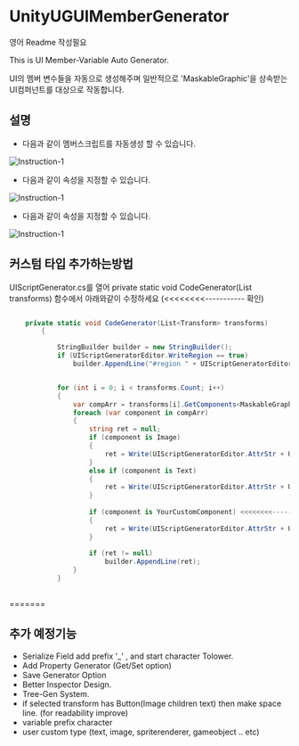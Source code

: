# UnityUGUIMemberGenerator
 영어 Readme 작성필요
 
 This is UI Member-Variable Auto Generator.
  
 UI의 멤버 변수들을 자동으로 생성해주며 일반적으로 'MaskableGraphic'을 상속받는 
 UI컴퍼넌트를 대상으로 작동합니다. 
 
 ## 설명
 
 * 다음과 같이 멤버스크립트를 자동생성 할 수 있습니다.
  
![Instruction-1](https://github.com/shlifedev/UnityUGUIMemberGenerator/blob/master/ScreenShots/inst1.gif)
* 다음과 같이 속성을 지정할 수 있습니다.
  
![Instruction-1](https://github.com/shlifedev/UnityUGUIMemberGenerator/blob/master/ScreenShots/inst2.gif)
* 다음과 같이 속성을 지정할 수 있습니다.
  
![Instruction-1](https://github.com/shlifedev/UnityUGUIMemberGenerator/blob/master/ScreenShots/inst3.gif)


 ## 커스텀 타입 추가하는방법
  UIScriptGenerator.cs를 열어 private static void CodeGenerator(List<Transform> transforms) 함수에서
  아래와같이 수정하세요 (<<<<<<<<-----------  확인)
 
``` csharp

    private static void CodeGenerator(List<Transform> transforms)
        {

            StringBuilder builder = new StringBuilder();
            if (UIScriptGeneratorEditor.WriteRegion == true)
                builder.AppendLine("#region " + UIScriptGeneratorEditor.Region + "\n");


            for (int i = 0; i < transforms.Count; i++)
            {
                var compArr = transforms[i].GetComponents<MaskableGraphic>();  <<<<<<<<----------- Add Your Custom Component.
                foreach (var component in compArr)
                {
                    string ret = null;
                    if (component is Image)
                    {
                        ret = Write(UIScriptGeneratorEditor.AttrStr + UIScriptGeneratorEditor.AplStr, component.GetType().Name, component.name);
                    }
                    else if (component is Text)
                    {
                        ret = Write(UIScriptGeneratorEditor.AttrStr + UIScriptGeneratorEditor.AplStr, component.GetType().Name, component.name);
                    }
                    
                    if (component is YourCustomComponent) <<<<<<<<-----------
                    {
                        ret = Write(UIScriptGeneratorEditor.AttrStr + UIScriptGeneratorEditor.AplStr, component.GetType().Name, component.name);
                    }
                    
                    if (ret != null)
                        builder.AppendLine(ret);
                }
            }
            
```
=======
 ## 추가 예정기능 
  - Serialize Field add prefix '_' , and start character Tolower.
  - Add Property Generator (Get/Set option)
  - Save Generator Option
  - Better Inspector Design.
  - Tree-Gen System.
  - if selected transform has Button(Image children text) then make space line. (for readability improve)
  - variable prefix character
  - user custom type (text, image, spriterenderer, gameobject .. etc)
  
  
